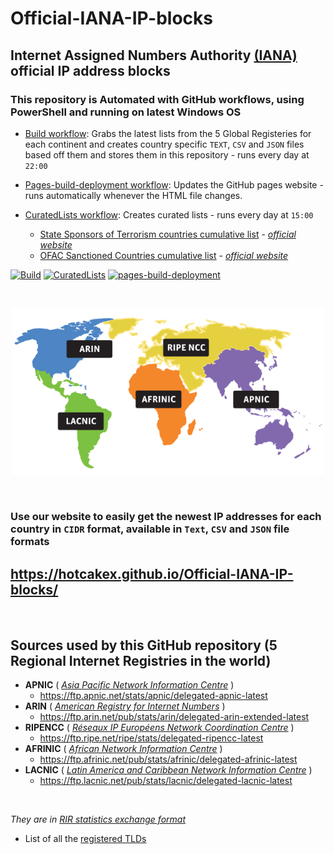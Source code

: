 # Official-IANA-IP-blocks

## Internet Assigned Numbers Authority [(IANA)](https://www.iana.org/numbers) official IP address blocks

### This repository is Automated with GitHub workflows, using PowerShell and running on latest Windows OS

- [Build workflow](https://github.com/HotCakeX/Official-IANA-IP-blocks/actions/workflows/Build.yml): Grabs the latest lists from the 5 Global Registeries for each continent and creates country specific `TEXT`, `CSV` and `JSON` files based off them and stores them in this repository - runs every day at `22:00`

- [Pages-build-deployment workflow](https://github.com/HotCakeX/Official-IANA-IP-blocks/actions/workflows/pages/pages-build-deployment): Updates the GitHub pages website - runs automatically whenever the HTML file changes.

- [CuratedLists workflow](https://github.com/HotCakeX/Official-IANA-IP-blocks/actions/workflows/CuratedLists.yml): Creates curated lists - runs every day at `15:00`
  - [State Sponsors of Terrorism countries cumulative list](https://github.com/HotCakeX/Official-IANA-IP-blocks/blob/main/Curated-Lists/StateSponsorsOfTerrorism.txt) - [_official website_](https://www.state.gov/state-sponsors-of-terrorism/)
  - [OFAC Sanctioned Countries cumulative list](https://github.com/HotCakeX/Official-IANA-IP-blocks/blob/main/Curated-Lists/OFACSanctioned.txt) - [_official website_](https://orpa.princeton.edu/export-controls/sanctioned-countries)

[![Build](https://github.com/HotCakeX/Official-IANA-IP-blocks/actions/workflows/Build.yml/badge.svg)](https://github.com/HotCakeX/Official-IANA-IP-blocks/actions/workflows/Build.yml) [![CuratedLists](https://github.com/HotCakeX/Official-IANA-IP-blocks/actions/workflows/CuratedLists.yml/badge.svg)](https://github.com/HotCakeX/Official-IANA-IP-blocks/actions/workflows/CuratedLists.yml) [![pages-build-deployment](https://github.com/HotCakeX/Official-IANA-IP-blocks/actions/workflows/pages/pages-build-deployment/badge.svg)](https://github.com/HotCakeX/Official-IANA-IP-blocks/actions/workflows/pages/pages-build-deployment)

<br>

<p align="center"><img src="https://raw.githubusercontent.com/HotCakeX/Official-IANA-IP-blocks/main/rir-map.svg" width="500"></p>

<br>

### Use our website to easily get the newest IP addresses for each country in `CIDR` format, available in `Text`, `CSV` and `JSON` file formats

## https://hotcakex.github.io/Official-IANA-IP-blocks/

<br>

## Sources used by this GitHub repository (5 Regional Internet Registries in the world)

- **APNIC** ( _[Asia Pacific Network Information Centre](https://www.apnic.net/)_ )
  - https://ftp.apnic.net/stats/apnic/delegated-apnic-latest
- **ARIN** ( _[American Registry for Internet Numbers](https://www.arin.net/)_ )
  - https://ftp.arin.net/pub/stats/arin/delegated-arin-extended-latest
- **RIPENCC** ( _[Réseaux IP Européens Network Coordination Centre](https://www.ripe.net/)_ )
  - https://ftp.ripe.net/ripe/stats/delegated-ripencc-latest
- **AFRINIC** ( _[African Network Information Centre](https://www.afrinic.net/)_ )
  - https://ftp.afrinic.net/pub/stats/afrinic/delegated-afrinic-latest
- **LACNIC** ( _[Latin America and Caribbean Network Information Centre](https://www.lacnic.net/)_ )
  - https://ftp.lacnic.net/pub/stats/lacnic/delegated-lacnic-latest

<br>

_They are in [RIR statistics exchange format](https://www.apnic.net/about-apnic/corporate-documents/documents/resource-guidelines/rir-statistics-exchange-format/)_

* List of all the [registered TLDs](https://data.iana.org/TLD/tlds-alpha-by-domain.txt)
